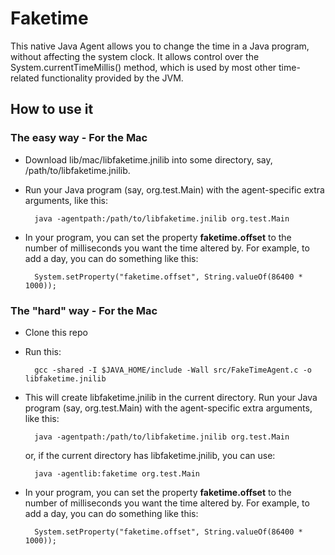 # Faketime

This native Java Agent allows you to change the time in a Java program, without affecting the system clock. It allows control over the System.currentTimeMillis() method, which is used by most other time-related functionality provided by the JVM.

## How to use it

### The easy way - For the Mac

* Download lib/mac/libfaketime.jnilib into some directory, say, /path/to/libfaketime.jnilib.

* Run your Java program (say, org.test.Main) with the agent-specific extra arguments, like this:

        java -agentpath:/path/to/libfaketime.jnilib org.test.Main

* In your program, you can set the property **faketime.offset** to the number of milliseconds you want the time altered by. For example, to add a day, you can do something like this:

        System.setProperty("faketime.offset", String.valueOf(86400 * 1000));

### The "hard" way - For the Mac

* Clone this repo

* Run this:

        gcc -shared -I $JAVA_HOME/include -Wall src/FakeTimeAgent.c -o libfaketime.jnilib

* This will create libfaketime.jnilib in the current directory. Run your Java program (say, org.test.Main) with the agent-specific extra arguments, like this:

        java -agentpath:/path/to/libfaketime.jnilib org.test.Main

  or, if the current directory has libfaketime.jnilib, you can use: 

        java -agentlib:faketime org.test.Main

* In your program, you can set the property **faketime.offset** to the number of milliseconds you want the time altered by. For example, to add a day, you can do something like this:

        System.setProperty("faketime.offset", String.valueOf(86400 * 1000));
